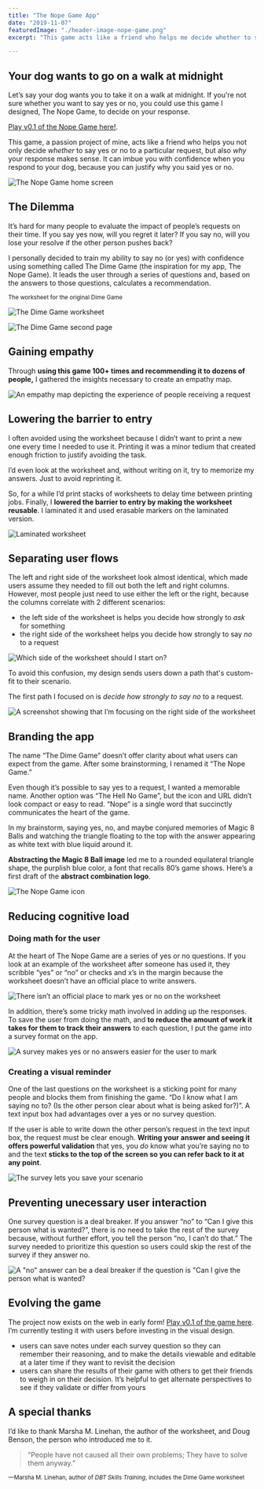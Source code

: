 ```yaml
---
title: "The Nope Game App"
date: "2019-11-07"
featuredImage: "./header-image-nope-game.png"
excerpt: "This game acts like a friend who helps me decide whether to say yes or no when someone asks me to do something."

---
```

## Your dog wants to go on a walk at midnight
Let’s say your dog wants you to take it on a walk at midnight. If you're not sure whether you want to say yes or no, you could use this game I designed, The Nope Game, to decide on your response.

[Play v0.1 of the Nope Game here!](https://thenopegame.gatsbyjs.io/). 

This game, a passion project of mine, acts like a friend who helps you not only decide _whether_ to say yes or no to a particular request, but also _why_ your response makes sense. It can imbue you with confidence when you respond to your dog, because you can justify why you said yes or no.

![The Nope Game home screen](home-screen-nope-game.png)

## The Dilemma

It’s hard for many people to evaluate the impact of people’s requests on their time. If you say yes now, will you regret it later? If you say no, will you lose your resolve if the other person pushes back?

I personally decided to train my ability to say no (or yes) with confidence using something called The Dime Game (the inspiration for my app, The Nope Game). It leads the user through a series of questions and, based on the answers to those questions, calculates a recommendation. 

<small>The worksheet for the original Dime Game</small>

<!-- replace these images with crisp pdf images -->

![The Dime Game worksheet](dime-game-worksheet-one.jpeg)

![The Dime Game second page](dime-game-worksheet-two.jpeg)

## Gaining empathy

Through **using this game 100+ times and recommending it to dozens of people,** I gathered the insights necessary to create an empathy map.

![An empathy map depicting the experience of people receiving a request](empathy-map.jpeg)

## Lowering the barrier to entry

I often avoided using the worksheet because I didn’t want to print a new one every time I needed to use it. Printing it was a minor tedium that created enough friction to justify avoiding the task.

I’d even look at the worksheet and, without writing on it, try to memorize my answers. Just to avoid reprinting it.

So, for a while I’d print stacks of worksheets to delay time between printing jobs. Finally, I **lowered the barrier to entry by making the worksheet reusable**. I laminated it and used erasable markers on the laminated version.

![Laminated worksheet](laminated-worksheet.jpeg)

## Separating user flows

The left and right side of the worksheet look almost identical, which made users assume they needed to fill out both the left and right columns. However, most people just need to use either the left or the right, because the columns correlate with 2 different scenarios:
- the left side of the worksheet is helps you decide how strongly to _ask_ for something
- the right side of the worksheet helps you decide how strongly to say _no_ to a request

![Which side of the worksheet should I start on?](two-column-worksheet.jpeg)

To avoid this confusion, my design sends users down a path that's custom-fit to their scenario.

The first path I focused on is _decide how strongly to say no_ to a request.

![A screenshot showing that I’m focusing on the right side of the worksheet](right-side-worksheet.jpeg)

## Branding the app

The name “The Dime Game” doesn’t offer clarity about what users can expect from the game. After some brainstorming, I renamed it “The Nope Game.”

Even though it’s possible to say yes to a request, I wanted a memorable name. Another option was “The Hell No Game”, but the icon and URL didn’t look compact or easy to read. “Nope” is a single word that succinctly communicates the heart of the game.

In my brainstorm, saying yes, no, and maybe conjured memories of Magic 8 Balls and watching the triangle floating to the top with the answer appearing as white text with blue liquid around it.

**Abstracting the Magic 8 Ball image** led me to a rounded equilateral triangle shape, the purplish blue color, a font that recalls 80’s game shows. Here’s a first draft of the **abstract combination logo**.

![The Nope Game icon](nope-game-logo.jpg)

## Reducing cognitive load

### Doing math for the user

At the heart of The Nope Game are a series of yes or no questions. If you look at an example of the worksheet after someone has used it, they scribble “yes” or “no” or checks and x’s in the margin because the worksheet doesn’t have an official place to write answers.

![There isn’t an official place to mark yes or no on the worksheet](rosie-request.jpeg)

In addition, there’s some tricky math involved in adding up the responses. To save the user from doing the math, and **to reduce the amount of work it takes for them to track their answers** to each question, I put the game into a survey format on the app.

![A survey makes yes or no answers easier for the user to mark](can-i-give.png)

### Creating a visual reminder

One of the last questions on the worksheet is a sticking point for many people and blocks them from finishing the game. “Do I know what I am saying no to? (Is the other person clear about what is being asked for?)”. A text input box had advantages over a yes or no survey question.

If the user is able to write down the other person’s request in the text input box, the request must be clear enough. **Writing your answer and seeing it offers powerful validation** that yes, you _do_ know what you’re saying no to and the text **sticks to the top of the screen so you can refer back to it at any point**.

![The survey lets you save your scenario](saved-scenario.png)

## Preventing unecessary user interaction

One survey question is a deal breaker. If you answer “no” to “Can I give this person what is wanted?”, there is no need to take the rest of the survey because, without further effort, you tell the person “no, I can’t do that.” The survey needed to prioritize this question so users could skip the rest of the survey if they answer no.

![A "no" answer can be a deal breaker if the question is "Can I give the person what is wanted?](request-not-clear.png)

## Evolving the game

The project now exists on the web in early form! [Play v0.1 of the game here](https://thenopegame.gtsb.io/). I’m currently testing it with users before investing in the visual design.

- users can save notes under each survey question so they can remember their reasoning, and to make the details viewable and editable at a later time if they want to revisit the decision
- users can share the results of their game with others to get their friends to weigh in on their decision. It’s helpful to get alternate perspectives to see if they validate or differ from yours

## A special thanks

I’d like to thank Marsha M. Linehan, the author of the worksheet, and Doug Benson, the person who introduced me to it.

> “People have not caused all their own problems; They have to solve them anyway.”

<small>—Marsha M. Linehan, author of _DBT Skills Training_, includes the Dime Game worksheet</small>
